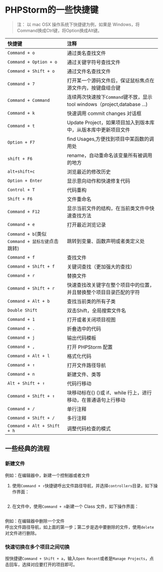 # PHPStorm的一些快捷键

> 注： 以 mac OSX 操作系统下快捷键为例，如果是 Windows，将Command换成Ctrl键，将Option换成Alt键。

| 快捷键 | 注释 |
| :--- | :--- |
| `Command + o` | 通过类名查找文件 |
| `Command + Option + o` | 通过关键字符号查找文件 |
| `Command + Shift + o` | 通过文件名查找文件 |
| `Command + 7` | 打开某一个源码文件后，保证鼠标焦点在源文件内，按键盘组合键 |
| `Command + Command` | 连续两次快速按下`Command`键不放，显示tool windows（project,database ...\) |
| `Command + k` | 快速调用 commit changes 对话框 |
| `Command + t` | Update Project，如果项目加入到版本库中，从版本库中更新项目文件 |
| `Option + F7` | find Usages,方便找到项目中某函数的调用处 |
| `shift + F6` | rename，自动重命名该变量所有被调用的地方 |
| `alt+shift+c` | 浏览最近的修改历史 |
| `Option + Enter` | 显示意向动作和快速修复代码 |
| `Control + T` | 代码重构 |
| `Shift + F6` | 文件重命名 |
| `Command + F12` | 显示当前文件的结构，在当前类文件中快速查找方法 |
| `Command + e` | 打开最近浏览记录 |
| `Command + b`(类似`Command + 鼠标左键`点击跳转) | 跳转到变量、函数声明或者类定义处 |
| `Command + f` | 查找文件 |
| `Command + Shift + f` | 关键词查找（更加强大的查找） |
| `Command + r` | 替换文件 |
| `Command + Shift + r` | 快速查找改关键字在整个项目中的位置，并且替换整个项目目录匹配的字符 |
| `Command + Alt + b` | 查找当前类的所有子类 |
| `Double Shift` | 双击Shift，全局搜索文件名 |
| `Command + 1` | 打开或者关闭项目视图 |
| `Command + .` | 折叠选中的代码 |
| `Command + j` | 输出代码模板 |
| `Command + ,` | 打开 PHPStorm 配置 |
| `Command + Alt + l` | 格式化代码 |
| `Command + ↑` | 打开文件路径导航 |
| `Command + n` | 新建文件、类等 |
| `Alt + Shift + ↑` | 代码行移动 |
| `Command + Shift + ↑` | 块移动标在{} ()或 if、while 行上，进行移动，在普通语句上行移动 |
| `Command + /` | 单行注释 |
| `Command + Shift + /` | 多行注释 |
| `Command + Alt + Shift + h` | 调整代码检查的模式 |

## 一些经典的流程

### 新建文件

例如：在编辑器中，新建一个控制器或者文件

1. 使用`Command + ↑`快捷键呼出文件路径导航，并选择`controllers`目录，如下操作界面：

    <img :src="$withBase('/images/tools/phpstorm/phpstorm_create_file_keymap.png')" alt="">

2. 在文件中，使用`Command + n`新建一个 Class 文件，如下操作界面：

   <img :src="$withBase('/images/tools/phpstorm/phpstorm_command_n.png')" alt="">

例如：在编辑器中删除一个文件  
呼出文件路径导航，如上面的第一步；第二步是选中要删除的文件，使用`delete`对文件进行删除。

### 快速切换在多个项目之间切换

按快捷键`Command + Shift + a`，输入`Open Recent`或者是`Manage Projects`，点击回车，选择对应要打开的项目即可。
